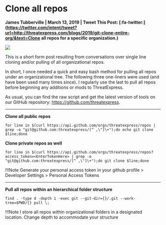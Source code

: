 
# Clone all repos

**James Tubberville | March 13, 2019 | Tweet This Post: [:fa-twitter:](https://twitter.com/intent/tweet?url=http://threatexpress.com/blogs/2019/git-clone-entire-org/&text=Clone all repos for a specific organization.)**

![][1]

This is a short form post resulting from conversations over single line cloning and/or pulling of all organizational repos.

In short, I once needed a quick and easy bash method for pulling all repos under an organizational tree. The following three one-liners were used (and have been used many times since). I regularly use the last to pull all repos before beginning any additions or mods to ThreatExpress. 

As usual, you can find the raw script and get the latest version of tools on our GitHub repository: https://github.com/threatexpress.

---

**Clone all public repos**
```
for line in $(curl https://api.github.com/orgs/threatexpress/repos | grep -o "git@github.com:threatexpress/[^ ,\"]\+");do echo git clone $line;done
```



**Clone private repos as well**
```
for line in $(curl https://api.github.com/orgs/threatexpress/repos?access_token=<EnterTokenHere> | grep -o "git@github.com:threatexpress/[^ ,\"]\+");do git clone $line;done
```

!!!Note
    Generate your personal access token in your github profile > Developer Settings > Personal Access Tokens

---

**Pull all repos within an hierarchical folder structure**
```
find . -type d -depth 1 -exec git --git-dir={}/.git --work-tree=$PWD/{} pull \;
```


!!!Note
    I store all repos within organizational folders in a designated location. Change depth to accommodate your structure




[1]: /img/pasties.png
[2]: https://www.twitter.com/joevest
[3]: https://www.twitter.com/andrewchiles
[4]: https://www.twitter.com/minis_io
[5]: https://canarytokens.org/generate#
[6]: http://blog.portswigger.net/2017/07/cracking-lens-targeting-https-hidden.html
[7]: https://medium.com/@networksecurity/rdp-hijacking-how-to-hijack-rds-and-remoteapp-sessions-transparently-to-move-through-an-da2a1e73a5f6
[8]: http://www.exploit-monday.com/2013/04/PersistenceWithPowerShell.html
[9]: https://github.com/subTee/ApplicationWhitelistBypassTechniques/blob/master/TheList.txt
[10]: http://clymb3r.wordpress.com/2013/04/06/reflective-dll-injection-with-powershell/
[11]: https://github.com/HarmJ0y/CheatSheets/blob/master/PowerUp.pdf
[12]: https://github.com/HarmJ0y/CheatSheets/blob/master/PowerView.pdf
[13]: https://gist.github.com/HarmJ0y/3328d954607d71362e3c
[14]: https://adsecurity.org/?p=2362
[15]: http://blog.cobaltstrike.com/2016/07/06/gettin-down-with-aggressor-script/
[16]: https://blog.cobaltstrike.com/2017/06/23/opsec-considerations-for-beacon-commands/#respond

  
